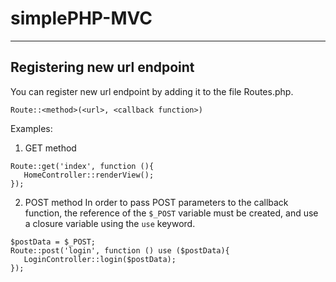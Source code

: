 # simplePHP-MVC
---
## Registering new url endpoint
You can register new url endpoint by adding it to the file Routes.php.
```
Route::<method>(<url>, <callback function>)
```
Examples:
1. GET method
```
Route::get('index', function (){
   HomeController::renderView(); 
});
```
2. POST method
In order to pass POST parameters to the callback function, the reference of the ```$_POST``` variable must be created, and use a closure variable using the ```use``` keyword.
```
$postData = $_POST;
Route::post('login', function () use ($postData){
   LoginController::login($postData); 
});
```
